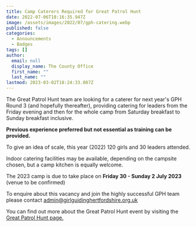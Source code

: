 ```yaml
---
title: Camp Caterers Required for Great Patrol Hunt
date: 2022-07-06T18:16:35.947Z
image: /assets/images/2022/07/gph-catering.webp
published: false
categories:
  - Announcements
  - Badges
tags: []
author:
  email: null
  display_name: The County Office
  first_name: ""
  last_name: ""
lastmod: 2023-03-02T18:24:33.087Z
---
```

The Great Patrol Hunt team are looking for a caterer for next year's GPH Round 3 (and hopefully thereafter), providing catering for leaders from the Friday evening and then for the whole camp from Saturday breakfast to Sunday breakfast inclusive.  

**Previous experience preferred but not essential as training can be provided.**

To give an idea of scale, this year (2022) 120 girls and 30 leaders attended.

Indoor catering facilities may be available, depending on the campsite chosen, but a camp kitchen is equally welcome.  

The 2023 camp is due to take place on **Friday 30 - Sunday 2 July 2023** (venue to be confirmed)

To enquire about this vacancy and join the highly successful GPH team please contact <admin@girlguidinghertfordshire.org.uk>

You can find out more about the Great Patrol Hunt event by visiting the [Great Patrol Hunt page.](/great-patrol-hunt/)
